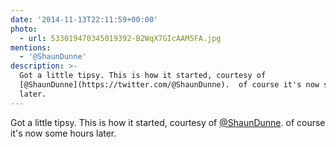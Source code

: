 ```yaml
---
date: '2014-11-13T22:11:59+00:00'
photo:
  - url: 533019470345019392-B2WqX7GIcAAM5FA.jpg
mentions:
  - '@ShaunDunne'
description: >-
  Got a little tipsy. This is how it started, courtesy of
  [@ShaunDunne](https://twitter.com/@ShaunDunne).  of course it's now some hours
  later.
---
```

Got a little tipsy. This is how it started, courtesy of [@ShaunDunne](https://twitter.com/@ShaunDunne).  of course it's now some hours later. 
